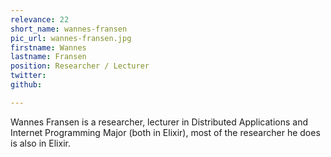 ```yaml
---
relevance: 22
short_name: wannes-fransen
pic_url: wannes-fransen.jpg
firstname: Wannes
lastname: Fransen
position: Researcher / Lecturer
twitter: 
github: 

---
```

<p>Wannes Fransen is a researcher, lecturer in Distributed Applications and Internet Programming Major (both in Elixir), most of the researcher he does is also in Elixir. </p>